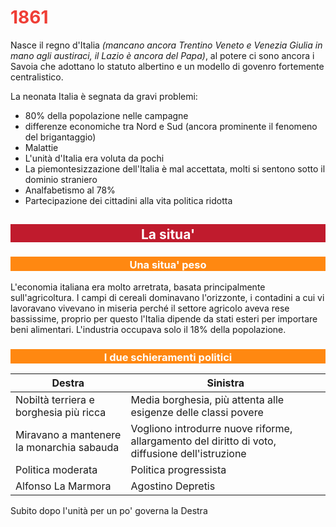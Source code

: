 <style type="text/css">
	h1 { color: #EF3E36; }
	h2
	{
		padding-top: 0.7%;
		padding-bottom: auto;
		width: 100%;
		text-align: center;
		color: white;
		background-color: #C01B2D;
	}
	h3
	{
		padding-top: 0.7%;
		padding-bottom: auto;
		text-align: center;
		width: 100%;
		background-color: #FF8811;
		color:white;
	}
	h4
</style>

# 1861

Nasce il regno d'Italia *(mancano ancora Trentino Veneto e Venezia Giulia in mano agli austiraci, il Lazio è ancora del Papa)*, al potere ci sono ancora i Savoia che adottano lo statuto albertino e un modello di govenro fortemente centralistico.

La neonata Italia è segnata da gravi problemi:

- 80% della popolazione nelle campagne
- differenze economiche tra Nord e Sud (ancora prominente il fenomeno del brigantaggio)
- Malattie
- L'unità d'Italia era voluta da pochi
- La piemontesizzazione dell'Italia è mal accettata, molti si sentono sotto il dominio straniero
- Analfabetismo al 78%
- Partecipazione dei cittadini alla vita politica ridotta

## La situa'
### Una situa' peso

L'economia italiana era molto arretrata, basata principalmente sull'agricoltura. I campi di cereali dominavano l'orizzonte, i contadini a cui vi lavoravano vivevano in miseria perché il settore agricolo aveva rese bassissime, proprio per questo l'Italia dipende da stati esteri per importare beni alimentari. L'industria occupava solo il 18% della popolazione.

### I due schieramenti politici

<table>
	<thead>
		<tr>
			<th>Destra</th>
			<th>Sinistra</th>
		</tr>
	</thead>
	<tbody>
		<tr>
			<td>Nobiltà terriera e borghesia più ricca</td>
			<td>Media borghesia, più attenta alle esigenze delle classi povere</td>
		</tr>
		<tr>
			<td>Miravano a mantenere la monarchia sabauda</td>
			<td>Vogliono introdurre nuove riforme, allargamento del diritto di voto, diffusione dell'istruzione</td>
		</tr>
		<tr>
			<td>Politica moderata</td>
			<td>Politica progressista</td>
		</tr>
		<tr>
			<td>Alfonso La Marmora</td>
			<td>Agostino Depretis</td>
		</tr>
	</tbody>
</table>

Subito dopo l'unità per un po' governa la Destra
